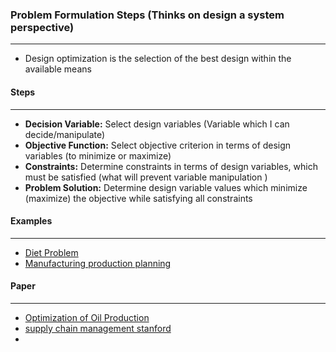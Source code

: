### Problem Formulation Steps (Thinks on design a system perspective)
---

+ Design optimization is the selection of the best design within the available means

#### Steps
*****

+ **Decision Variable:** Select design variables (Variable which I can decide/manipulate)
+ **Objective Function:** Select objective criterion in terms of design variables (to minimize or maximize)
+ **Constraints:** Determine constraints in terms of design variables, which must be satisfied (what will prevent variable manipulation )
+ **Problem Solution:** Determine design variable values which minimize (maximize) the objective while satisfying all constraints


#### Examples
*****
+ [Diet Problem](http://jeremykun.com/2014/06/02/linear-programming-and-the-most-affordable-healthy-diet-part-1/)
+ [Manufacturing production planning](http://ocw.mit.edu/courses/sloan-school-of-management/15-053-optimization-methods-in-management-science-spring-2013/tutorials/MIT15_053S13_tut01.pdf )



#### Paper
*****
+ [Optimization of Oil Production](http://www.diva-portal.org/smash/get/diva2:634802/FULLTEXT01.pdf)
+ [supply chain management stanford](https://web.stanford.edu/group/msande-history/wikiupload/8/84/Veinott_Supply_Chain_Optimization_Course_Notes.pdf)
+ 


